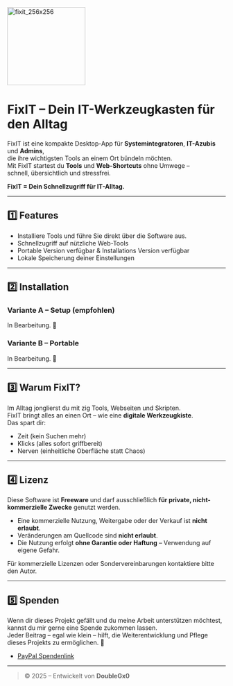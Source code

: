<img width="180" height="180" alt="fixit_256x256" src="https://github.com/user-attachments/assets/15df097d-9d43-4891-b5ca-7611c2081c0d" />

# FixIT – Dein IT-Werkzeugkasten für den Alltag

FixIT ist eine kompakte Desktop-App für **Systemintegratoren**, **IT-Azubis** und **Admins**,  
die ihre wichtigsten Tools an einem Ort bündeln möchten.  
Mit FixIT startest du **Tools** und **Web-Shortcuts** ohne Umwege –  
schnell, übersichtlich und stressfrei.

**FixIT = Dein Schnellzugriff für IT-Alltag.**

---
## 1️⃣ Features

- Installiere Tools und führe Sie direkt über die Software aus.  
- Schnellzugriff auf nützliche Web-Tools 
- Portable Version verfügbar & Installations Version verfügbar
- Lokale Speicherung deiner Einstellungen  
---

## 2️⃣ Installation

### Variante A – Setup (empfohlen)
In Bearbeitung. 🚧

### Variante B – Portable
In Bearbeitung. 🚧

---

## 3️⃣ Warum FixIT?

Im Alltag jonglierst du mit zig Tools, Webseiten und Skripten.  
FixIT bringt alles an einen Ort – wie eine **digitale Werkzeugkiste**.  
Das spart dir:  

- Zeit (kein Suchen mehr)  
- Klicks (alles sofort griffbereit)  
- Nerven (einheitliche Oberfläche statt Chaos)  
---

## 4️⃣ Lizenz

Diese Software ist **Freeware** und darf ausschließlich **für private, nicht-kommerzielle Zwecke** genutzt werden.  

- Eine kommerzielle Nutzung, Weitergabe oder der Verkauf ist **nicht erlaubt**.  
- Veränderungen am Quellcode sind **nicht erlaubt**.  
- Die Nutzung erfolgt **ohne Garantie oder Haftung** – Verwendung auf eigene Gefahr.  

Für kommerzielle Lizenzen oder Sondervereinbarungen kontaktiere bitte den Autor.

---

## 5️⃣ Spenden
Wenn dir dieses Projekt gefällt und du meine Arbeit unterstützen möchtest, kannst du mir gerne eine Spende zukommen lassen.  
Jeder Beitrag – egal wie klein – hilft, die Weiterentwicklung und Pflege dieses Projekts zu ermöglichen. 🙏  

- [PayPal Spendenlink](https://www.paypal.com/paypalme/alphatg050)

---

> © 2025 – Entwickelt von **DoubleGx0**





